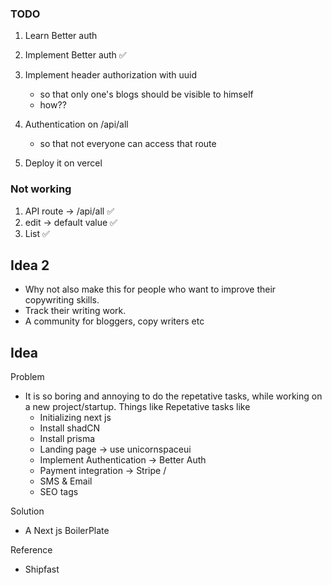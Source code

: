 ### TODO

1. Learn Better auth 
2. Implement Better auth    ✅

3. Implement header authorization with uuid
    - so that only one's blogs should be visible to himself
    - how??

4. Authentication on /api/all
    - so that not everyone can access that route

5. Deploy it on vercel


### Not working

1. API route -> /api/all    ✅
2. edit -> default value    ✅  
3. List     ✅


## Idea 2 
- Why not also make this for people who want to improve their copywriting skills.
- Track their writing work.
- A community for bloggers, copy writers etc


## Idea

Problem
- It is so boring and annoying to do the repetative tasks, while working on a new project/startup. Things like 
Repetative tasks like
    - Initializing next js
    - Install shadCN
    - Install prisma 
    - Landing page -> use unicornspaceui
    - Implement Authentication -> Better Auth
    - Payment integration -> Stripe / 
    - SMS & Email
    - SEO tags

Solution
- A Next js BoilerPlate 

Reference 
- Shipfast 